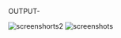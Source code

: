 OUTPUT-


![screenshorts2](https://github.com/Ravi-710/Ravi-710/assets/98272814/8ef87238-5b87-4c4f-9e2a-432a56fbe312)
![screenshots](https://github.com/Ravi-710/Ravi-710/assets/98272814/118b1797-07b5-4270-b28b-6e35dd2600ff)



